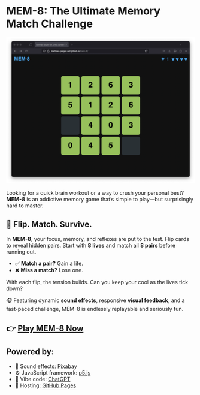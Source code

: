 # MEM-8: The Ultimate Memory Match Challenge

![MEM-8 Cover](cover.png)

Looking for a quick brain workout or a way to crush your personal best? **MEM-8** is an addictive memory game that’s simple to play—but surprisingly hard to master.

## 🧠 Flip. Match. Survive.

In **MEM-8**, your focus, memory, and reflexes are put to the test. Flip cards to reveal hidden pairs. Start with **8 lives** and match all **8 pairs** before running out.

-   ✅ **Match a pair?** Gain a life.
-   ❌ **Miss a match?** Lose one.

With each flip, the tension builds. Can you keep your cool as the lives tick down?

🎧 Featuring dynamic **sound effects**, responsive **visual feedback**, and a fast-paced challenge, MEM-8 is endlessly replayable and seriously fun.

## 👉 [Play MEM-8 Now](https://matthias-jaeger-net.github.io/mem-8/)

## Powered by:

-   🎵 Sound effects: [Pixabay](https://pixabay.com)
-   ⚙️ JavaScript framework: [p5.js](https://p5js.org/)
-   🧬 Vibe code: [ChatGPT](https://chatgpt.com)
-   🚀 Hosting: [GitHub Pages](https://github.com)
